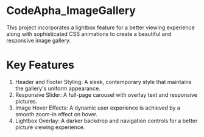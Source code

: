 # CodeApha_ImageGallery
This project incorporates a lightbox feature for a better viewing experience along with sophisticated CSS animations to create a beautiful and responsive image gallery.
# Key Features
1. Header and Footer Styling: A sleek, contemporary style that maintains the gallery's uniform appearance.
2. Responsive Slider: A full-page carousel with overlay text and responsive pictures.
3. Image Hover Effects: A dynamic user experience is achieved by a smooth zoom-in effect on hover.
4. Lightbox Overlay: A darker backdrop and navigation controls for a better picture viewing experience.

